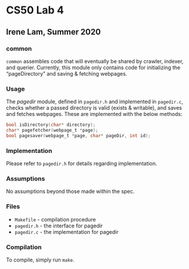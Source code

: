 # CS50 Lab 4  
## Irene Lam, Summer 2020

### common

`common` assembles code that will eventually be shared by crawler, indexer, and querier. Currently, this module only contains code for initializing the “pageDirectory” and saving & fetching webpages.

### Usage

The *pagedir* module, defined in `pagedir.h` and implemented in `pagedir.c`, checks whether a passed directory is valid (exists & writable), and saves and fetches webpages. These are implemented with the below methods:

```c
bool isDirectory(char* directory);
char* pagefetcher(webpage_t *page);
bool pagesaver(webpage_t *page, char* pageDir, int id);
```

### Implementation

Please refer to `pagedir.h` for details regarding implementation.

### Assumptions

No assumptions beyond those made within the spec.

### Files

* `Makefile` - compilation procedure
* `pagedir.h` - the interface for pagedir
* `pagedir.c` - the implementation for pagedir


### Compilation

To compile, simply run `make`.

